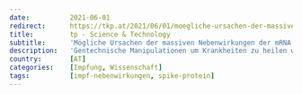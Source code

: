 ```yaml
---
date:          2021-06-01
redirect:      https://tkp.at/2021/06/01/moegliche-ursachen-der-massiven-nebenwirkungen-der-mrna-impfstofferz/
title:         tp - Science & Technology
subtitle:      'Mögliche Ursachen der massiven Nebenwirkungen der mRNA Impfstofferz'
description:   'Gentechnische Manipulationen um Krankheiten zu heilen werden seit einer Reihe von Jahren verfolgt. Insbesondere in der Krebsbehandlung hat man darauf gesetzt. Wenn man damit kranken Menschen noch eine Chance geben kann, ist das eine gute Suche. Setzt man aber solche Mittel bei Gesunden ein, sollte man genau wissen, dass man keinen Schaden anrichtet, denn das …'
country:       [AT]
categories:    [Impfung, Wissenschaft]
tags:          [impf-nebenwirkungen, spike-protein]
---
```

